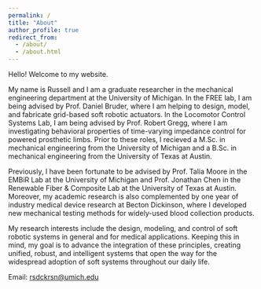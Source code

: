 ```yaml
---
permalink: /
title: "About"
author_profile: true
redirect_from: 
  - /about/
  - /about.html
---
```

Hello! Welcome to my website.

My name is Russell and I am a graduate researcher in the mechanical engineering department at the University of Michigan. In the FREE lab, I am being advised by Prof. Daniel Bruder, where I am helping to design, model, and fabricate grid-based soft robotic actuators. In the Locomotor Control Systems Lab, I am being advised by Prof. Robert Gregg, where I am investigating behavioral properties of time-varying impedance control for powered prosthetic limbs. Prior to these roles, I recieved a M.Sc. in mechanical engineering from the University of Michigan and a B.Sc. in mechanical engineering from the University of Texas at Austin.

Previously, I have been fortunate to be advised by Prof. Talia Moore in the EMBiR Lab at the University of Michigan and Prof. Jonathan Chen in the Renewable Fiber & Composite Lab at the University of Texas at Austin. Moreover, my academic research is also complemented by one year of industry medical device research at Becton Dickinson, where I developed new mechanical testing methods for widely-used blood collection products.

My research interests include the design, modeling, and control of soft robotic systems in general and for medical applications. Keeping this in mind, my goal is to advance the integration of these principles, creating unified, robust, and intelligent systems that open the way for the widespread adoption of soft systems throughout our daily life.

Email: rsdckrsn@umich.edu